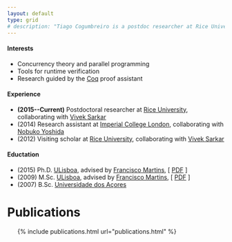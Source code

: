 ```yaml
---
layout: default
type: grid
# description: "Tiago Cogumbreiro is a postdoc researcher at Rice University interested in concurrency theory, parallel programming, and runtime verification."
---
```

<!--
<figure class="image-pull-right">
<img src="{{ site.url }}/images/qrcode.png" alt="v-Card" class=".image-pull-right" width="128" />
<figcaption>My v-Card as a QR Code.</figcaption>
</figure>
-->

#### Interests

 * Concurrency theory and parallel programming
 * Tools for runtime verification
 * Research guided by the [Coq] proof assistant

#### Experience

 * **(2015--Current)** Postdoctoral researcher at [Rice University], collaborating with [Vivek Sarkar]
 * (2014) Research assistant at [Imperial College London], collaborating with [Nobuko Yoshida]
 * (2012) Visiting scholar at [Rice University], collaborating with [Vivek Sarkar]

#### Eductation

 * (2015) Ph.D. [ULisboa], advised by [Francisco Martins], [ [PDF](https://bitbucket.org/cogumbreiro/armus/downloads/cogumbreiro-phd-thesis.pdf) ]
 * (2009) M.Sc. [ULisboa], advised by [Francisco Martins], [ [PDF](assets/cogumbreiro-msc-thesis.pdf) ]
 * (2007) B.Sc. [Universidade dos Açores]

# Publications
<ul>
{% include publications.html url="publications.html" %}
</ul>

[Francisco Martins]: http://homepages.di.fc.ul.pt/~fmartins/
[ULisboa]: http://www.ulisboa.pt/
[Imperial College London]: http://imperial.ac.uk/
[Rice University]: http://rice.edu/
[Nobuko Yoshida]: http://www.doc.ic.ac.uk/~yoshida/
[Universidade dos Açores]: http://www.uac.pt/
[Coq]: https://coq.inria.fr/
[Why3]: http://why3.lri.fr/
[Armus]: https://bitbucket.org/cogumbreiro/armus
[Vivek Sarkar]: http://vsarkar.rice.edu
[Programming Multicores Safely]: https://bitbucket.org/cogumbreiro/armus/downloads/cogumbreiro-phd-thesis.pdf
